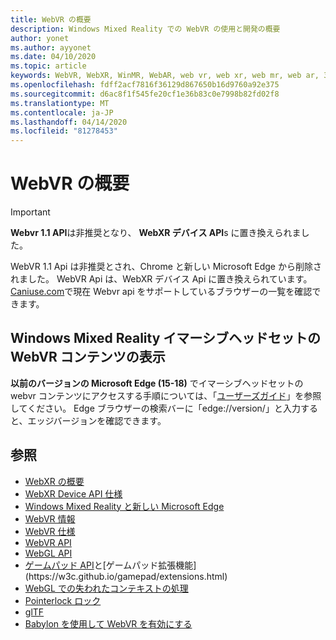 ```yaml
---
title: WebVR の概要
description: Windows Mixed Reality での WebVR の使用と開発の概要
author: yonet
ms.author: ayyonet
ms.date: 04/10/2020
ms.topic: article
keywords: WebVR, WebXR, WinMR, WebAR, web vr, web xr, web mr, web ar, 360, 360 ビデオ, 360 ビデオ, 360 写真, 360 写真, 360 コンテンツ, イマーシブ web, immersiveweb, IW
ms.openlocfilehash: fdff2acf7816f36129d867650b16d9760a92e375
ms.sourcegitcommit: d6ac8f1f545fe20cf1e36b83c0e7998b82fd02f8
ms.translationtype: MT
ms.contentlocale: ja-JP
ms.lasthandoff: 04/14/2020
ms.locfileid: "81278453"
---
```

# <a name="webvr-overview"></a>WebVR の概要

> [!IMPORTANT]
> **Webvr 1.1 API**は非推奨となり、 **WebXR デバイス API**s に置き換えられました。

WebVR 1.1 Api は非推奨とされ、Chrome と新しい Microsoft Edge から削除されました。 WebVR Api は、WebXR デバイス Api に置き換えられています。 [Caniuse.com](https://caniuse.com/#search=webvr)で現在 Webvr api をサポートしているブラウザーの一覧を確認できます。

## <a name="viewing-webvr-content-in-windows-mixed-reality-immersive-headsets"></a>Windows Mixed Reality イマーシブヘッドセットの WebVR コンテンツの表示

**以前のバージョンの Microsoft Edge (15-18)** でイマーシブヘッドセットの webvr コンテンツにアクセスする手順については、「[ユーザーズガイド](https://docs.microsoft.com/windows/mixed-reality/enthusiast-guide/webvr)」を参照してください。 Edge ブラウザーの検索バーに「edge://version/」と入力すると、エッジバージョンを確認できます。

## <a name="see-also"></a>参照

* [WebXR の概要](webxr-overview.md)
* [WebXR Device API 仕様](https://immersive-web.github.io/webxr/)
* [Windows Mixed Reality と新しい Microsoft Edge](https://docs.microsoft.com/windows/mixed-reality/new-microsoft-edge)
* [WebVR 情報](https://webvr.info)
* [WebVR 仕様](https://w3c.github.io/webvr/)
* [WebVR API](https://msdn.microsoft.com/library/mt806281(v=vs.85).aspx)
* [WebGL API](https://msdn.microsoft.com/library/bg182648(v=vs.85).aspx)
* [ゲームパッド API](https://msdn.microsoft.com/library/dn743630(v=vs.85).aspx)と[ゲームパッド拡張機能](https://w3c.github.io/gamepad/extensions.html)
* [WebGL での失われたコンテキストの処理](https://www.khronos.org/webgl/wiki/HandlingContextLost)
* [Pointerlock ロック](https://www.w3.org/TR/pointerlock/)
* [glTF](https://www.khronos.org/gltf)
* [Babylon を使用して WebVR を有効にする](https://docs.microsoft.com/windows/uwp/get-started/adding-webvr-to-a-babylonjs-game)
